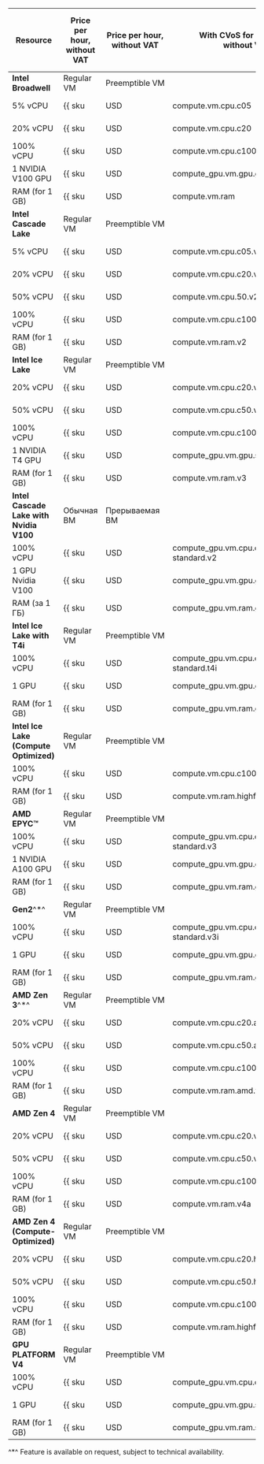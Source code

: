 | Resource | Price per hour,<br>without VAT | Price per hour,<br>without VAT | With CVoS for 6 months,<br>without VAT | With CVoS for 1 year,<br>without VAT |
| --- | --- | --- | --- | ---
| **Intel Broadwell** | Regular VM | Preemptible&nbsp;VM | |
| 5% vCPU | {{ sku|USD|compute.vm.cpu.c05|string }} | {{ sku|USD|compute.vm.cpu.c05.preemptible|string }} | − | − |
| 20% vCPU | {{ sku|USD|compute.vm.cpu.c20|string }} | {{ sku|USD|compute.vm.cpu.c20.preemptible|string }} | − | − |
| 100% vCPU | {{ sku|USD|compute.vm.cpu.c100|string }} | {{ sku|USD|compute.vm.cpu.c100.preemptible|string }} | − | − |
| 1 NVIDIA V100 GPU | {{ sku|USD|compute_gpu.vm.gpu.gpu-standard|string }} | {{ sku|USD|compute_gpu.vm.gpu.gpu-standard.preemptible|string }} | − | − |
| RAM (for 1 GB) | {{ sku|USD|compute.vm.ram|string }} | {{ sku|USD|compute.vm.ram.preemptible|string }} | − | − |
| **Intel Cascade Lake** | Regular VM | Preemptible&nbsp;VM | |
| 5% vCPU | {{ sku|USD|compute.vm.cpu.c05.v2|string }} | {{ sku|USD|compute.vm.cpu.c05.preemptible.v2|string }} | − | − |
| 20% vCPU | {{ sku|USD|compute.vm.cpu.c20.v2|string }} | {{ sku|USD|compute.vm.cpu.c20.preemptible.v2|string }} | − | − |
| 50% vCPU | {{ sku|USD|compute.vm.cpu.50.v2|string }} | {{ sku|USD|compute.vm.cpu.c50.preemptible.v2|string }} | − | − |
| 100% vCPU | {{ sku|USD|compute.vm.cpu.c100.v2|string }} | {{ sku|USD|compute.vm.cpu.c100.preemptible.v2|string }} | {{ sku|USD|v1.commitment.selfcheckout.m6.compute.vm.cpu.c100.standard.v2|string }} | {{ sku|USD|v1.commitment.selfcheckout.y1.compute.vm.cpu.c100.standard.v2|string }} |
| RAM (for 1 GB) | {{ sku|USD|compute.vm.ram.v2|string }} | {{ sku|USD|compute.vm.ram.preemptible.v2|string }} | {{ sku|USD|v1.commitment.selfcheckout.m6.compute.vm.ram.standard.v2|string }} | {{ sku|USD|v1.commitment.selfcheckout.y1.compute.vm.ram.standard.v2|string }} |
| **Intel Ice Lake** | Regular VM | Preemptible&nbsp;VM | |
| 20% vCPU | {{ sku|USD|compute.vm.cpu.c20.v3|string }} | {{ sku|USD|compute.vm.cpu.c20.preemptible.v3|string }} | − | − |
| 50% vCPU | {{ sku|USD|compute.vm.cpu.c50.v3|string }} | {{ sku|USD|compute.vm.cpu.c50.preemptible.v3|string }} | − | − |
| 100% vCPU | {{ sku|USD|compute.vm.cpu.c100.v3|string }} | {{ sku|USD|compute.vm.cpu.c100.preemptible.v3|string }} | {{ sku|USD|v1.commitment.selfcheckout.m6.compute.vm.cpu.c100.standard.v3|string }} | {{ sku|USD|v1.commitment.selfcheckout.y1.compute.vm.cpu.c100.standard.v3|string }} |
| 1 NVIDIA T4 GPU | {{ sku|USD|compute_gpu.vm.gpu.standard.v3-t4|string }} | {{ sku|USD|compute_gpu.vm.gpu.standard.v3-t4.preemptible|string }} | − | − |
| RAM (for 1 GB) | {{ sku|USD|compute.vm.ram.v3|string }} | {{ sku|USD|compute.vm.ram.preemptible.v3|string }} | {{ sku|USD|v1.commitment.selfcheckout.m6.compute.vm.ram.standard.v3|string }} | {{ sku|USD|v1.commitment.selfcheckout.y1.compute.vm.ram.standard.v3|string }} |
| **Intel Cascade Lake with Nvidia V100** | Обычная ВМ | Прерываемая ВМ | | | 
| 100% vCPU | {{ sku|USD|compute_gpu.vm.cpu.c100.gpu-standard.v2|string }} | {{ sku|USD|compute_gpu.vm.cpu.c100.gpu-standard.preemptible.v2|string }} | {{ sku|USD|v1.commitment.selfcheckout.m6.compute.vm.cpu.c100.standard.v2|string }} | {{ sku|USD|v1.commitment.selfcheckout.y1.compute.vm.cpu.c100.standard.v2|string }} |
| 1 GPU Nvidia V100 | {{ sku|USD|compute_gpu.vm.gpu.gpu-standard.v2|string }} | {{ sku|USD|compute_gpu.vm.gpu.gpu-standard.preemptible.v2|string }} | − | − |
| RAM (за 1 ГБ) | {{ sku|USD|compute_gpu.vm.ram.gpu-standard.v2|string }} | {{ sku|USD|compute_gpu.vm.ram.gpu-standard.preemptible.v2|string }} | {{ sku|USD|v1.commitment.selfcheckout.m6.compute.vm.cpu.c100.standard.v3|string }} | {{ sku|USD|v1.commitment.selfcheckout.y1.compute.vm.ram.standard.v3|string }} |
| **Intel Ice Lake with T4i** | Regular VM | Preemptible&nbsp;VM  | | |
| 100% vCPU | {{ sku|USD|compute_gpu.vm.cpu.c100.gpu-standard.t4i|string }} | {{ sku|USD|compute_gpu.vm.cpu.c100.gpu-standard.preemptible.t4i|string }} | - | - |
| 1 GPU | {{ sku|USD|compute_gpu.vm.gpu.gpu-standard.t4i|string }} | {{ sku|USD|compute_gpu.vm.gpu.gpu-standard.preemptible.t4i|string }} | - | - |
| RAM (for 1 GB) | {{ sku|USD|compute_gpu.vm.ram.gpu-standard.t4i|string }} | {{ sku|USD|compute_gpu.vm.ram.gpu-standard.preemptible.t4i|string }} | - | - |
| **Intel Ice Lake (Compute Optimized)** | Regular VM | Preemptible&nbsp;VM | | |
| 100% vCPU | {{ sku|USD|compute.vm.cpu.c100.highfreq-v3|string }} | {{ sku|USD|compute.vm.cpu.c100.preemptible.highfreq-v3|string }} | − | − |
| RAM (for 1 GB) | {{ sku|USD|compute.vm.ram.highfreq-v3|string }} | {{ sku|USD|compute.vm.ram.preemptible.highfreq-v3|string }} | − | − |
| **AMD EPYC™** | Regular VM | Preemptible&nbsp;VM | |
| 100% vCPU | {{ sku|USD|compute_gpu.vm.cpu.c100.gpu-standard.v3|string }} | {{ sku|USD|compute_gpu.vm.cpu.c100.gpu-standard.preemptible.v3|string }} | − | − |
| 1 NVIDIA A100 GPU | {{ sku|USD|compute_gpu.vm.gpu.gpu-standard.v3|string }} | {{ sku|USD|compute_gpu.vm.gpu.gpu-standard.preemptible.v3|string }} | − | − |
| RAM (for 1 GB) | {{ sku|USD|compute_gpu.vm.ram.gpu-standard.v3|string }} | {{ sku|USD|compute_gpu.vm.ram.gpu-standard.preemptible.v3|string }} | − | − |
| **Gen2**^*^ | Regular VM | Preemptible&nbsp;VM  | | |
| 100% vCPU | {{ sku|USD|compute_gpu.vm.cpu.c100.gpu-standard.v3i|string }} | {{ sku|USD|compute_gpu.vm.cpu.c100.gpu-standard.preemptible.v3i|string }} | - | - |
| 1 GPU | {{ sku|USD|compute_gpu.vm.gpu.gpu-standard.v3i|string }} | {{ sku|USD|compute_gpu.vm.gpu.gpu-standard.preemptible.v3i|string }} | - | - |
| RAM (for 1 GB) | {{ sku|USD|compute_gpu.vm.ram.gpu-standard.v3i|string }} | {{ sku|USD|compute_gpu.vm.ram.gpu-standard.preemptible.v3i|string }} | - | - |
| **AMD Zen 3**^*^ | Regular VM | Preemptible&nbsp;VM | | |
| 20% vCPU | {{ sku|USD|compute.vm.cpu.c20.amd.v1|string }} | {{ sku|USD|compute.vm.cpu.c20.preemptible.amd.v1|string }} | − | − |
| 50% vCPU | {{ sku|USD|compute.vm.cpu.c50.amd.v1|string }} | {{ sku|USD|compute.vm.cpu.c50.preemptible.amd.v1|string }} | − | − |
| 100% vCPU | {{ sku|USD|compute.vm.cpu.c100.amd.v1|string }} | {{ sku|USD|compute.vm.cpu.c100.preemptible.amd.v1|string }} | − | − |
| RAM (for 1 GB) | {{ sku|USD|compute.vm.ram.amd.v1|string }} | {{ sku|USD|compute.vm.ram.preemptible.amd.v1|string }} | − | − |
| **AMD Zen 4** | Regular VM | Preemptible&nbsp;VM | | |
| 20% vCPU | {{ sku|USD|compute.vm.cpu.c20.v4a|string }} | {{ sku|USD|compute.vm.cpu.c20.preemptible.v4a|string }} | − | − |
| 50% vCPU | {{ sku|USD|compute.vm.cpu.c50.v4a|string }} | {{ sku|USD|compute.vm.cpu.c50.preemptible.v4a|string }} | − | − |
| 100% vCPU | {{ sku|USD|compute.vm.cpu.c100.v4a|string }} | {{ sku|USD|compute.vm.cpu.c100.preemptible.v4a|string }} | − | − |
| RAM (for 1 GB) | {{ sku|USD|compute.vm.ram.v4a|string }} | {{ sku|USD|compute.vm.ram.preemptible.v4a|string }} | − | − |
| **AMD Zen 4 (Compute-Optimized)** | Regular VM | Preemptible&nbsp;VM | | |
| 20% vCPU | {{ sku|USD|compute.vm.cpu.c20.highfreq-v4a|string }} | {{ sku|USD|compute.vm.cpu.c20.preemptible.highfreq-v4a|string }} | − | − |
| 50% vCPU | {{ sku|USD|compute.vm.cpu.c50.highfreq-v4a|string }} | {{ sku|USD|compute.vm.cpu.c50.preemptible.highfreq-v4a|string }} | − | − |
| 100% vCPU | {{ sku|USD|compute.vm.cpu.c100.highfreq-v4a|string }} | {{ sku|USD|compute.vm.cpu.c100.preemptible.highfreq-v4a|string }} | − | − |
| RAM (for 1 GB) | {{ sku|USD|compute.vm.ram.highfreq-v4a|string }} | {{ sku|USD|compute.vm.ram.preemptible.highfreq-v4a|string }} | − | − |
| **GPU PLATFORM V4** | Regular VM | Preemptible&nbsp;VM | | |
| 100% vCPU | {{ sku|USD|compute_gpu.vm.cpu.c100.standard.v4|string }} | {{ sku|USD|compute_gpu.vm.cpu.c100.standard.v4.preemptible|string }} | — | — |
| 1 GPU | {{ sku|USD|compute_gpu.vm.gpu.standard.v4|string }} | {{ sku|USD|compute_gpu.vm.gpu.standard.v4.preemptible|string }} | — | — |
| RAM (for 1 GB) | {{ sku|USD|compute_gpu.vm.ram.standard.v4|string }} | {{ sku|USD|compute_gpu.vm.ram.standard.v4.preemptible|string }} | — | — |

^*^ Feature is available on request, subject to technical availability.
